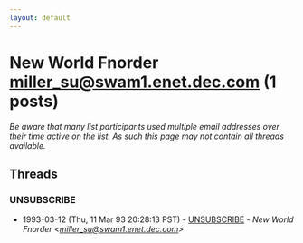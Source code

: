 ```yaml
---
layout: default
---
```


# New World Fnorder <miller_su@swam1.enet.dec.com> (1 posts)

_Be aware that many list participants used multiple email addresses over their time active on the list. As such this page may not contain all threads available._

## Threads

### UNSUBSCRIBE
+ 1993-03-12 (Thu, 11 Mar 93 20:28:13 PST) - [UNSUBSCRIBE](/archive/1993/03/b953f0f05b1ded947b41762950e4ff5ff49843cbc16971330f83852b966dc2de) - _New World Fnorder \<miller_su@swam1.enet.dec.com\>_

